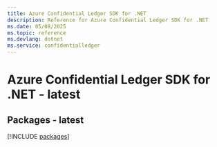 ```yaml
---
title: Azure Confidential Ledger SDK for .NET
description: Reference for Azure Confidential Ledger SDK for .NET
ms.date: 05/08/2025
ms.topic: reference
ms.devlang: dotnet
ms.service: confidentialledger
---
```

# Azure Confidential Ledger SDK for .NET - latest
## Packages - latest
[!INCLUDE [packages](confidential-ledger-index.md)]
